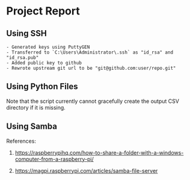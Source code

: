 # Project Report

## Using SSH 
    - Generated keys using PuttyGEN
    - Transferred to `C:\Users\Administrator\.ssh` as "id_rsa" and "id_rsa.pub"
    - Added public key to github
    - Rewrote upstream git url to be "git@github.com:user/repo.git"

## Using Python Files
Note that the script currently cannot gracefully create the output CSV directory if it is missing.

## Using Samba
References:
1. https://raspberrypihq.com/how-to-share-a-folder-with-a-windows-computer-from-a-raspberry-pi/

2. https://magpi.raspberrypi.com/articles/samba-file-server

